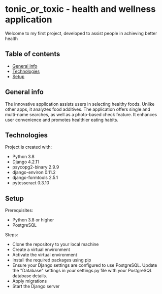 # tonic_or_toxic - health and wellness application 

Welcome to my first project, developed to assist people in achieving better health 

## Table of contents
* [General info](#general-info)
* [Technologies](#technologies)
* [Setup](#setup)

## General info
The innovative application assists users in selecting healthy foods.
Unlike other apps, it analyzes food additives.
The application offers single and multi-name searches, as well as a photo-based check feature.
It enhances user convenience and promotes healthier eating habits.

## Technologies
Project is created with:
* Python 3.8
* Django 4.2.11
* psycopg2-binary 2.9.9
* django-environ 0.11.2
* django-formtools 2.5.1
* pytesseract 0.3.10

## Setup
Prerequisites:
* Python 3.8 or higher
* PostgreSQL

Steps:
* Clone the repository to your local machine
* Create a virtual environment
* Activate the virtual environment
* Install the required packages using pip
* Ensure your Django settings are configured to use PostgreSQL. Update the "Database" settings in your settings.py file with your PostgreSQL database details.
* Apply migrations
* Start the Django server




